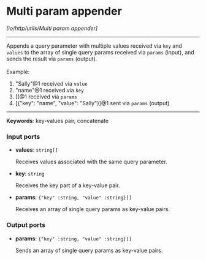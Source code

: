 # Multi param appender

_[io/http/utils/Multi param appender]_

---

Appends a query parameter with multiple values received via `key` and `values` to the array of single query params received via `params` (input), and sends the result via `params` (output).<br>
<br>
Example:<br>
1. "Sally"@1 received via `value`<br>
2. "name"@1 received via `key`<br>
3. []@1 received via `params`<br>
4. [{"key": "name", "value": "Sally"}]@1 sent via `params` (output)<br>

---

__Keywords__: key-values pair, concatenate

### Input ports

* __values__: ` string[] `


    Receives values associated with the same query parameter.<br>


* __key__: ` string `


    Receives the key part of a key-value pair.<br>


* __params__: ` {"key" :string, "value" :string}[] `


    Receives an array of single query params as key-value pairs.<br>

### Output ports

* __params__: ` {"key" :string, "value" :string}[] `


    Sends an array of single query params as key-value pairs.<br>

